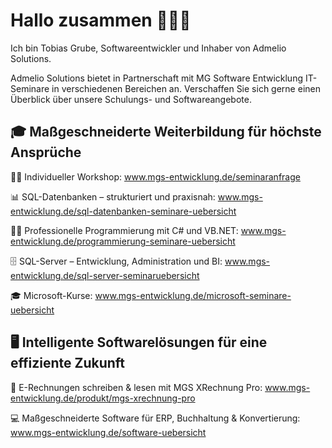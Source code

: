 # Hallo zusammen 🧔🏻‍♂️

Ich bin Tobias Grube, Softwareentwickler und Inhaber von Admelio Solutions. 

Admelio Solutions bietet in Partnerschaft mit MG Software Entwicklung IT-Seminare in verschiedenen Bereichen an. Verschaffen Sie sich gerne einen Überblick über unsere Schulungs- und Softwareangebote.

## 🎓 Maßgeschneiderte Weiterbildung für höchste Ansprüche
🧑‍🏫 Individueller Workshop: www.mgs-entwicklung.de/seminaranfrage

📊 SQL-Datenbanken – strukturiert und praxisnah: www.mgs-entwicklung.de/sql-datenbanken-seminare-uebersicht
  
👨‍💻 Professionelle Programmierung mit C# und VB.NET: www.mgs-entwicklung.de/programmierung-seminare-uebersicht
  
🗄️ SQL-Server – Entwicklung, Administration und BI: www.mgs-entwicklung.de/sql-server-seminaruebersicht
  
🎓 Microsoft-Kurse: www.mgs-entwicklung.de/microsoft-seminare-uebersicht

## 🖥️ Intelligente Softwarelösungen für eine effiziente Zukunft
🧾 E-Rechnungen schreiben & lesen mit MGS XRechnung Pro:
www.mgs-entwicklung.de/produkt/mgs-xrechnung-pro

💻 Maßgeschneiderte Software für ERP, Buchhaltung & Konvertierung:
www.mgs-entwicklung.de/software-uebersicht
<!--
**tobigrbe/tobigrbe** is a ✨ _special_ ✨ repository because its `README.md` (this file) appears on your GitHub profile.

Here are some ideas to get you started:

- 🔭 I’m currently working on ...
- 🌱 I’m currently learning ...
- 👯 I’m looking to collaborate on ...
- 🤔 I’m looking for help with ...
- 💬 Ask me about ...
- 📫 How to reach me: ...
- 😄 Pronouns: ...
- ⚡ Fun fact: ...
-->
